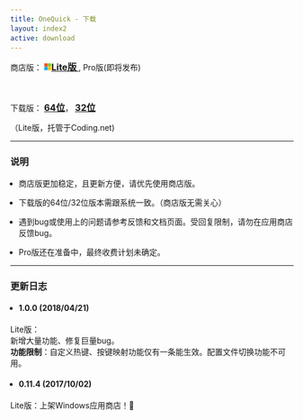 ```yaml
---
title: OneQuick - 下载
layout: index2
active: download
---
```

<style>
div.dl-link a {
	font-size: 16px;
	font-weight: 700;
}
ul {
	padding-left: 15px;
}
</style>

<div style="margin: 10px 0;" class="dl-link">

商店版：
<a href="https://www.microsoft.com/store/apps/9pfn5k6qxt46" target="_blank" onclick="ga('send', 'event', 'click', 'download', 'store');">
<img src="/img/ms-logo.png" style="height: 13px; margin-top: -2px;">Lite版
</a>, 
Pro版(即将发布)

<br>
<br>
下载版：
<a href="{{ site.lite.x64url }}" onclick="ga('send', 'event', 'click', 'download', 'x64');">64位</a>，
<a href="{{ site.lite.x86url }}" onclick="ga('send', 'event', 'click', 'download', 'x86');">32位</a>

（Lite版，托管于Coding.net)
</div>

<hr>

### 说明

- 商店版更加稳定，且更新方便，请优先使用商店版。

- 下载版的64位/32位版本需跟系统一致。（商店版无需关心）

- 遇到bug或使用上的问题请参考反馈和文档页面。受回复限制，请勿在应用商店反馈bug。

- Pro版还在准备中，最终收费计划未确定。

<hr>

### 更新日志

- #### 1.0.0 (2018/04/21)

Lite版：  
新增大量功能、修复巨量bug。  
**功能限制**：自定义热键、按键映射功能仅有一条能生效。配置文件切换功能不可用。

- #### 0.11.4 (2017/10/02)

Lite版：上架Windows应用商店！🎉